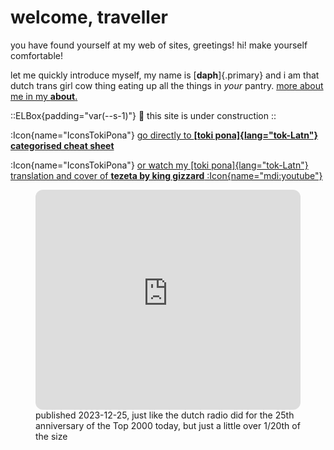 # welcome, traveller

you have found yourself at my web of sites, greetings! hi! make yourself comfortable!

let me quickly introduce myself, my name is [**daph**]{.primary} and i am that dutch trans girl cow thing eating up all the things in _your_ pantry. [more about me in my **about**.](/mi)

::ELBox{padding="var(--s-1)"}
:construction: this site is under construction
::

:Icon{name="IconsTokiPona"} [go directly to **[toki pona]{lang="tok-Latn"} categorised cheat sheet**](/tokipona/catdict)

:Icon{name="IconsTokiPona"} [or watch my [toki pona]{lang="tok-Latn"} translation and cover of **tezeta by king gizzard** :Icon{name="mdi:youtube"}](https://www.youtube.com/watch?v=jgET_38iWaU)

<figure>
  <iframe style="border-radius:12px" src="https://open.spotify.com/embed/playlist/3570Pc1D39i32mCa4yXaMc?utm_source=generator" width="100%" height="352" frameBorder="0" allowfullscreen="" allow="autoplay; clipboard-write; encrypted-media; fullscreen; picture-in-picture" loading="lazy"></iframe>
  <figcaption>
    <Icon name="material-symbols:arrow-upward-rounded" /></Icon> published 2023-12-25, just like the dutch radio did for the 25th anniversary of the Top 2000 today, but just a little over 1/20th of the size
  </figcaption>
</figure>
